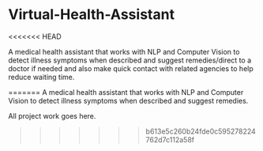 # Virtual-Health-Assistant
<<<<<<< HEAD

A medical health assistant that works with NLP and Computer Vision to detect illness symptoms when described and suggest remedies/direct to a doctor if needed and also make quick contact with related agencies to help reduce waiting time.

=======
A medical health assistant that works with NLP and Computer Vision to detect illness symptoms when described and suggest remedies.

All project work goes here.
>>>>>>> b613e5c260b24fde0c595278224762d7c112a58f
